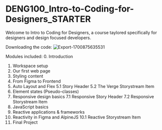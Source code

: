 # DENG100_Intro-to-Coding-for-Designers_STARTER
Welcome to Intro to Coding for Designers, a course taylored specifically for designers and design focused developers.

Downloading the code:
![Export-1700875635531](https://github.com/sekeidesign/DENG100_Intro-to-Coding-for-Designers_STARTER/assets/59372630/b4febe5a-2f3b-4fbe-8a48-f052bc015bdc)

Modules included:
0. Introduction
1. Workspace setup
2. Our first web page
3. Styling content
4. From Figma to Frontend
5. Auto Layout and Flex
   5.1 Story Header
   5.2 The Verge Storystream Item
6. Element states (Pseudo-classes)
7. Responsive design basics
   7.1 Responsive Story Header
   7.2 Responsive Storystream Item
8. JavaScript basics
9. Reactive applications & frameworks
10. Reactivity in Figma and AlpineJS
    10.1 Reactive Storystream Item
11. Final Project
